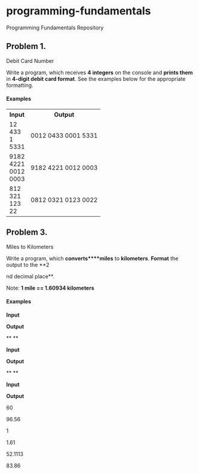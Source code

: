 # programming-fundamentals
Programming Fundamentals Repository

## Problem 1.                 
Debit Card Number

Write a program, which receives **4 integers** on the
console and **prints them** in **4-digit debit card format**. See the
examples below for the appropriate formatting.

#### Examples

<table class="tg">
  <tr>
    <th class="tg-031e">Input</th>
    <th class="tg-031e">Output</th>
  </tr>
  <tr>
    <td class="tg-031e">12<br>433<br>1<br>5331</td>
    <td class="tg-031e">0012 0433 0001 5331<br></td>
  </tr>
  <tr>
    <td class="tg-031e">9182<br>4221<br>0012<br>0003</td>
    <td class="tg-031e">9182 4221 0012 0003</td>
  </tr>
  <tr>
    <td class="tg-031e">812<br>321<br>123<br>22</td>
    <td class="tg-031e">0812 0321 0123 0022</td>
  </tr>
</table>



## Problem 3.               
Miles to Kilometers

Write a program, which **converts****miles** to **kilometers**. **Format** the output to the **2

nd
decimal place**.

Note: **1
mile == 1.60934 kilometers**

#### Examples

 

**Input**

 

**Output**

 

** **

 

**Input**

 

**Output**

 

** **

 

**Input**

 

**Output**

 

60

 

96.56

 

1

 

1.61

 

52.1113

 

83.86
